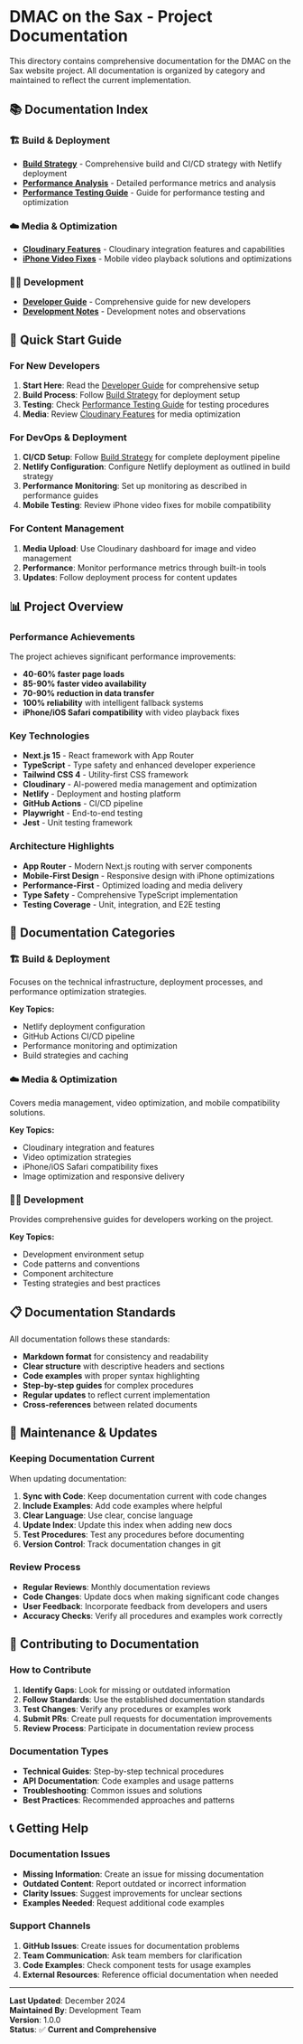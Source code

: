 # DMAC on the Sax - Project Documentation

This directory contains comprehensive documentation for the DMAC on the Sax website project. All documentation is organized by category and maintained to reflect the current implementation.

## 📚 Documentation Index

### 🏗️ **Build & Deployment**
- **[Build Strategy](./BUILD_STRATEGY.md)** - Comprehensive build and CI/CD strategy with Netlify deployment
- **[Performance Analysis](./PERFORMANCE_ANALYSIS.md)** - Detailed performance metrics and analysis
- **[Performance Testing Guide](./PERFORMANCE_TESTING_GUIDE.md)** - Guide for performance testing and optimization

### ☁️ **Media & Optimization**
- **[Cloudinary Features](./CLOUDINARY_FEATURES.md)** - Cloudinary integration features and capabilities
- **[iPhone Video Fixes](./IPHONE_VIDEO_FIXES.md)** - Mobile video playback solutions and optimizations

### 🧑‍💻 **Development**
- **[Developer Guide](./DEVELOPER_GUIDE.md)** - Comprehensive guide for new developers
- **[Development Notes](./notes.md)** - Development notes and observations

## 🚀 **Quick Start Guide**

### **For New Developers**
1. **Start Here**: Read the [Developer Guide](./DEVELOPER_GUIDE.md) for comprehensive setup
2. **Build Process**: Follow [Build Strategy](./BUILD_STRATEGY.md) for deployment setup
3. **Testing**: Check [Performance Testing Guide](./PERFORMANCE_TESTING_GUIDE.md) for testing procedures
4. **Media**: Review [Cloudinary Features](./CLOUDINARY_FEATURES.md) for media optimization

### **For DevOps & Deployment**
1. **CI/CD Setup**: Follow [Build Strategy](./BUILD_STRATEGY.md) for complete deployment pipeline
2. **Netlify Configuration**: Configure Netlify deployment as outlined in build strategy
3. **Performance Monitoring**: Set up monitoring as described in performance guides
4. **Mobile Testing**: Review iPhone video fixes for mobile compatibility

### **For Content Management**
1. **Media Upload**: Use Cloudinary dashboard for image and video management
2. **Performance**: Monitor performance metrics through built-in tools
3. **Updates**: Follow deployment process for content updates

## 📊 **Project Overview**

### **Performance Achievements**
The project achieves significant performance improvements:
- **40-60% faster page loads**
- **85-90% faster video availability** 
- **70-90% reduction in data transfer**
- **100% reliability** with intelligent fallback systems
- **iPhone/iOS Safari compatibility** with video playback fixes

### **Key Technologies**
- **Next.js 15** - React framework with App Router
- **TypeScript** - Type safety and enhanced developer experience
- **Tailwind CSS 4** - Utility-first CSS framework
- **Cloudinary** - AI-powered media management and optimization
- **Netlify** - Deployment and hosting platform
- **GitHub Actions** - CI/CD pipeline
- **Playwright** - End-to-end testing
- **Jest** - Unit testing framework

### **Architecture Highlights**
- **App Router** - Modern Next.js routing with server components
- **Mobile-First Design** - Responsive design with iPhone optimizations
- **Performance-First** - Optimized loading and media delivery
- **Type Safety** - Comprehensive TypeScript implementation
- **Testing Coverage** - Unit, integration, and E2E testing

## 🎯 **Documentation Categories**

### **🏗️ Build & Deployment**
Focuses on the technical infrastructure, deployment processes, and performance optimization strategies.

**Key Topics:**
- Netlify deployment configuration
- GitHub Actions CI/CD pipeline
- Performance monitoring and optimization
- Build strategies and caching

### **☁️ Media & Optimization**
Covers media management, video optimization, and mobile compatibility solutions.

**Key Topics:**
- Cloudinary integration and features
- Video optimization strategies
- iPhone/iOS Safari compatibility fixes
- Image optimization and responsive delivery

### **🧑‍💻 Development**
Provides comprehensive guides for developers working on the project.

**Key Topics:**
- Development environment setup
- Code patterns and conventions
- Component architecture
- Testing strategies and best practices

## 📋 **Documentation Standards**

All documentation follows these standards:
- **Markdown format** for consistency and readability
- **Clear structure** with descriptive headers and sections
- **Code examples** with proper syntax highlighting
- **Step-by-step guides** for complex procedures
- **Regular updates** to reflect current implementation
- **Cross-references** between related documents

## 🔄 **Maintenance & Updates**

### **Keeping Documentation Current**
When updating documentation:
1. **Sync with Code**: Keep documentation current with code changes
2. **Include Examples**: Add code examples where helpful
3. **Clear Language**: Use clear, concise language
4. **Update Index**: Update this index when adding new docs
5. **Test Procedures**: Test any procedures before documenting
6. **Version Control**: Track documentation changes in git

### **Review Process**
- **Regular Reviews**: Monthly documentation reviews
- **Code Changes**: Update docs when making significant code changes
- **User Feedback**: Incorporate feedback from developers and users
- **Accuracy Checks**: Verify all procedures and examples work correctly

## 🤝 **Contributing to Documentation**

### **How to Contribute**
1. **Identify Gaps**: Look for missing or outdated information
2. **Follow Standards**: Use the established documentation standards
3. **Test Changes**: Verify any procedures or examples work
4. **Submit PRs**: Create pull requests for documentation improvements
5. **Review Process**: Participate in documentation review process

### **Documentation Types**
- **Technical Guides**: Step-by-step technical procedures
- **API Documentation**: Code examples and usage patterns
- **Troubleshooting**: Common issues and solutions
- **Best Practices**: Recommended approaches and patterns

## 📞 **Getting Help**

### **Documentation Issues**
- **Missing Information**: Create an issue for missing documentation
- **Outdated Content**: Report outdated or incorrect information
- **Clarity Issues**: Suggest improvements for unclear sections
- **Examples Needed**: Request additional code examples

### **Support Channels**
1. **GitHub Issues**: Create issues for documentation problems
2. **Team Communication**: Ask team members for clarification
3. **Code Examples**: Check component tests for usage examples
4. **External Resources**: Reference official documentation when needed

---

**Last Updated**: December 2024  
**Maintained By**: Development Team  
**Version**: 1.0.0  
**Status**: ✅ **Current and Comprehensive**
